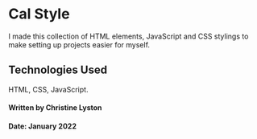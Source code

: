 # Cal Style

I made this collection of HTML elements, JavaScript and CSS stylings to make setting up projects easier for myself.

## Technologies Used

HTML, CSS, JavaScript.

#### Written by Christine Lyston
#### Date: January 2022